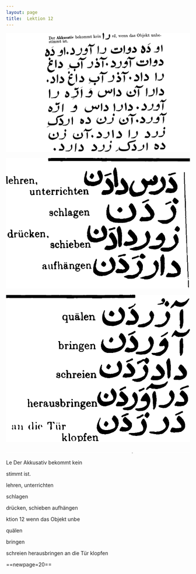 ```yaml
---
layout: page
title:  Lektion 12
---
```



![image](assets/s/022.png-03.png)

![image](assets/s/2col/022.png-11_1L.png)

![image](assets/s/2col/022.png-11_2R.png)

![image](assets/s/022.png-12.png)

Le Der Akkusativ bekommt kein

stimmt ist.

lehren, unterrichten

schlagen

drücken, schieben aufhängen



ktion 12 wenn das Objekt unbe

quälen

bringen

schreien herausbringen an die Tür klopfen



==newpage=20==

